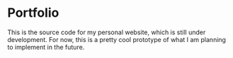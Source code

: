 # Portfolio

This is the source code for my personal website, which is still under development. For now, this is a pretty cool prototype of what I am planning to implement in the future.
